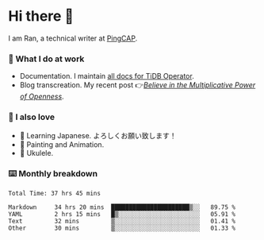 # Hi there 👋

I am Ran, a technical writer at [PingCAP](https://pingcap.com/).

### 📝 What I do at work

- Documentation. I maintain [all docs for TiDB Operator](https://github.com/pingcap/docs-tidb-operator).
- Blog transcreation. My recent post 👉[*Believe in the Multiplicative Power of Openness*](https://pingcap.com/blog/believe-in-the-multiplicative-power-of-openness-open-source-community).

### 🤠 I also love

- 💬 Learning Japanese. よろしくお願い致します！
- 🎨 Painting and Animation.
- 🎵 Ukulele.

### ⌨️ Monthly breakdown

<!--START_SECTION:waka-->

```text
Total Time: 37 hrs 45 mins

Markdown     34 hrs 20 mins  ██████████████████████▒░░   89.75 %
YAML         2 hrs 15 mins   █▒░░░░░░░░░░░░░░░░░░░░░░░   05.91 %
Text         32 mins         ▒░░░░░░░░░░░░░░░░░░░░░░░░   01.41 %
Other        30 mins         ▒░░░░░░░░░░░░░░░░░░░░░░░░   01.33 %
```

<!--END_SECTION:waka-->
